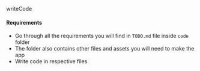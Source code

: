 writeCode
<!-- ... -->
#### Requirements

- Go through all the requirements you will find in `TODO.md` file inside `code` folder
- The folder also contains other files and assets you will need to make the app
- Write code in respective files
